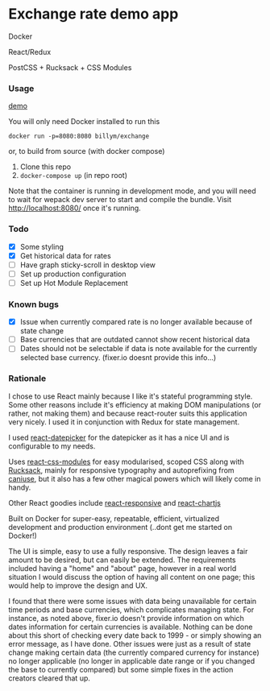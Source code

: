 # Exchange rate demo app

Docker

React/Redux

PostCSS + Rucksack + CSS Modules

### Usage

[demo](https://exchange-rates.billym.co.uk/)

You will only need Docker installed to run this

`docker run -p=8080:8080 billym/exchange`

or, to build from source (with docker compose)

1. Clone this repo
2. `docker-compose up` (in repo root)

Note that the container is running in development mode, and you will need to wait for wepack dev server to start and compile the bundle. Visit [http://localhost:8080/](http://localhost:8080/) once it's running.

### Todo

- [x] Some styling
- [x] Get historical data for rates
- [ ] Have graph sticky-scroll in desktop view
- [ ] Set up production configuration
- [ ] Set up Hot Module Replacement

### Known bugs

- [x] Issue when currently compared rate is no longer available because of state change
- [ ] Base currencies that are outdated cannot show recent historical data
- [ ] Dates should not be selectable if data is note available for the currently selected base currency. (fixer.io doesnt provide this info...)

### Rationale

I chose to use React mainly because I like it's stateful programming style. Some other reasons include it's efficiency at making DOM manipulations (or rather, not making them) and because react-router suits this application very nicely. I used it in conjunction with Redux for state management.

I used [react-datepicker](https://hacker0x01.github.io/react-datepicker/) for the datepicker as it has a nice UI and is configurable to my needs.

Uses [react-css-modules](https://github.com/gajus/react-css-modules) for easy modularised, scoped CSS along with [Rucksack](https://simplaio.github.io/rucksack/), mainly for responsive typography and autoprefixing from [caniuse](https://caniuse.com), but it also has a few other magical powers which will likely come in handy.

Other React goodies include [react-responsive](https://github.com/contra/react-responsive) and [react-chartjs](https://github.com/reactjs/react-chartjs)

Built on Docker for super-easy, repeatable, efficient, virtualized development and production environment (..dont get me started on Docker!)

The UI is simple, easy to use a fully responsive. The design leaves a fair amount to be desired, but can easily be extended. The requirements included having a "home" and "about" page, however in a real world situation I would discuss the option of having all content on one page; this would help to improve the design and UX.

I found that there were some issues with data being unavailable for certain time periods and base currencies, which complicates managing state. For instance, as noted above, fixer.io doesn't provide information on which dates information for certain currencies is available. Nothing can be done about this short of checking every date back to 1999 - or simply showing an error message, as I have done. Other issues were just as a result of state change making certain data (the currently compared currency for instance) no longer applicable (no longer in applicable date range or if you changed the base to currently compared) but some simple fixes in the action creators cleared that up.
